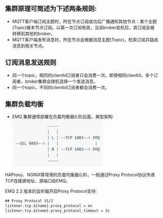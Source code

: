 ## 集群原理可简述为下述两条规则:
- MQTT客户端订阅主题时，所在节点订阅成功后广播通知其他节点：某个主题(Topic)被本节点订阅。以第一次订阅有效，当该broker宕机后，其订阅会被转移到其他的broker。
- MQTT客户端发布消息时，所在节点会根据消息主题(Topic)，检索订阅并路由消息到相关节点。

## 订阅消息发送规则
- 同一个topic，相同的clientId订阅者只会消费一次。即使相同clientId，多个订阅者，broker集群会随机选择一个发送消息。
- 同一个topic，不同的clientId订阅者都会消费一次。

## 集群负载均衡
- EMQ 集群通常部署在负载均衡器(LB)后面，典型架构:
![集群架构图](assets/emq-lb.png)

HAProxy、NGINX等常用的负载均衡器(LB)，一般通过Proxy Protocol协议传递TCP连接源地址、源端口给EMQ。

EMQ 2.2 版本的监听器开启Proxy Protocol支持:
~~~shell
## Proxy Protocol V1/2
listener.tcp.${name}.proxy_protocol = on
listener.tcp.${name}.proxy_protocol_timeout = 3s
~~~

